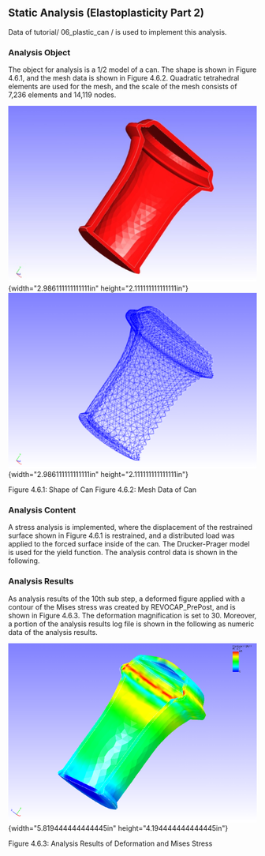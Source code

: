 ## Static Analysis (Elastoplasticity Part 2)

Data of tutorial/ 06\_plastic\_can / is used to implement this analysis.

### Analysis Object

The object for analysis is a 1/2 model of a can. The shape is shown in
Figure 4.6.1, and the mesh data is shown in Figure 4.6.2. Quadratic
tetrahedral elements are used for the mesh, and the scale of the mesh
consists of 7,236 elements and 14,119 nodes.

![](media/image11.png){width="2.986111111111111in"
height="2.111111111111111in"}　
![](media/image12.png){width="2.986111111111111in"
height="2.111111111111111in"}

Figure 4.6.1: Shape of Can Figure 4.6.2: Mesh Data of Can

### Analysis Content

A stress analysis is implemented, where the displacement of the
restrained surface shown in Figure 4.6.1 is restrained, and a
distributed load was applied to the forced surface inside of the can.
The Drucker-Prager model is used for the yield function. The analysis
control data is shown in the following.

### Analysis Results

As analysis results of the 10th sub step, a deformed figure applied with
a contour of the Mises stress was created by REVOCAP\_PrePost, and is
shown in Figure 4.6.3. The deformation magnification is set to 30.
Moreover, a portion of the analysis results log file is shown in the
following as numeric data of the analysis results.

![](media/image13.png){width="5.819444444444445in"
height="4.194444444444445in"}

Figure 4.6.3: Analysis Results of Deformation and Mises Stress
